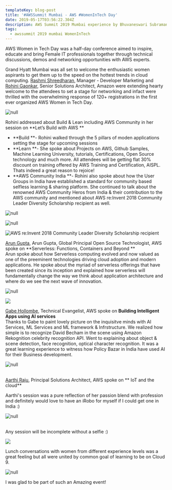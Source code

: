 ```yaml
---
templateKey: blog-post
title: '#AWSSummit Mumbai - AWS #WomenInTech Day'
date: 2019-05-17T03:56:22.304Z
description: AWS Summit 2019 Mumbai experience by Bhuvaneswari Subramani
tags:
  - awssummit 2019 mumbai WomenInTech
---
```

AWS Women in Tech Day was a half-day conference aimed to inspire, educate and bring Female IT professionals together through technical discussions, demos and networking opportunities with AWS experts.

Grand Hyatt Mumbai was all set to welcome the enthusiastic women aspirants to get them up to the speed on the hottest trends in cloud computing.  [Rashmi Shreedharan](https://www.linkedin.com/in/rashmis/), Manager - Developer Marketing and [Rohini Gaonkar](https://in.linkedin.com/in/rohini-gaonkar-b909a12b), Senior Solutions Architect, Amazon were extending hearty welcome to the attendees to set a stage for networking and infact were thrilled with the overwhelming response of 120+ registrations in the first ever organized AWS Women in Tech Day.

![null](/img/wit_registration.png)

Rohini addressed about Build & Lean including AWS Community in her session on **Let’s Build with AWS **

* **Build **- Rohini walked through the 5 pillars of moden applications setting the stage for upcoming sessions
* **Learn **- She spoke about Projects on AWS, Github Samples, Machine Learning University, tutorials, Certifications, Open Source technology and much more. All attendees will be getting flat 30% discount on training offered by AWS Training and Certification, AISPL. Thats indeed a great reason to rejoice!
* **AWS Community India **- Rohini also spoke about how the User Groups in India have established a standard for community based selfless learning & sharing platform. She continued to talk about the renowned AWS Community Heros from India & their contribution to the AWS community and mentioned about AWS re:Invent 2018 Community Leader Diversity Scholarship recipient as well.

![null](/img/wit_rohini.png)

![null](/img/wit_hero.png)

![AWS re:Invent 2018 Community Leader Diversity Scholarship recipient](/img/wit_bhu.png)

[Arun Gupta](https://www.linkedin.com/in/arunpgupta/), Arun Gupta, Global Principal Open Source Technologist, AWS spoke on **Serverless: Functions, Containers and Beyond **\
Arun spoke about how Serverless computing evolved and now valued as one of the preeminent technologies driving cloud adoption and modern applications. He spoke about the myriad of serverless offerings that have been created since its inception and explained how serverless will fundamentally change the way we think about application architecture and where do we see the next wave of innovation.

![null](/img/wit_arun.png)

![](/img/wit_womenintech.png)

[Gabe Hollombe](https://www.linkedin.com/in/gabehollombe/), Technical Evangelist, AWS spoke on **Building Intelligent Apps using AI services** \
Thanks to Gabe to paint lovely picture on the inquisitve minds with AI Services, ML Services and ML framework & Infrstructure. We realized how simple is to recognize David Becham in the scene using Amazon Rekognition celebrity recognition API. Went to explaining about object & scene detection, face recognition, optical character recognition. It was a great learning experience to witness how Policy Bazar in India have used AI for their Business development.

![null](/img/wit_gabe.png)

\
[Aarthi Raju](https://www.linkedin.com/in/aarthi-raju/), Principal Solutions Architect, AWS spoke on ** IoT and the cloud**

Aarthi's session was a pure reflection of her passion blend with profession and definitely would love to have an iRobo for myself if I could get one in India :) 

![null](/img/wit_aarti.png)

\
Any session will be incomplete without a selfie :) 

![](/img/wit_selfitime.png)

Lunch conversations with women from different experience levels was a great feeling but all were united by common goal of learning to be on Cloud 9.

![null](/img/wit_lunch.png)

I was glad to be part of such an Amazing event!
